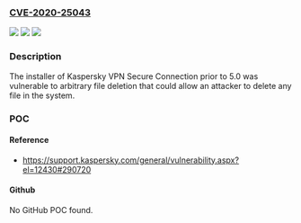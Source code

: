 ### [CVE-2020-25043](https://cve.mitre.org/cgi-bin/cvename.cgi?name=CVE-2020-25043)
![](https://img.shields.io/static/v1?label=Product&message=Kaspersky%20VPN%20Secure%20Connection&color=blue)
![](https://img.shields.io/static/v1?label=Version&message=n%2Fa&color=blue)
![](https://img.shields.io/static/v1?label=Vulnerability&message=Denial%20of%20Service%20(DoS)&color=brighgreen)

### Description

The installer of Kaspersky VPN Secure Connection prior to 5.0 was vulnerable to arbitrary file deletion that could allow an attacker to delete any file in the system.

### POC

#### Reference
- https://support.kaspersky.com/general/vulnerability.aspx?el=12430#290720

#### Github
No GitHub POC found.

